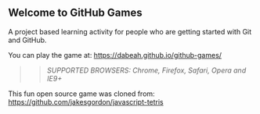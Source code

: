 ## Welcome to GitHub Games

A project based learning activity for people who are getting started with Git and GitHub.

You can play the game at: https://dabeah.github.io/github-games/

>> _*SUPPORTED BROWSERS*: Chrome, Firefox, Safari, Opera and IE9+_

This fun open source game was cloned from: https://github.com/jakesgordon/javascript-tetris

